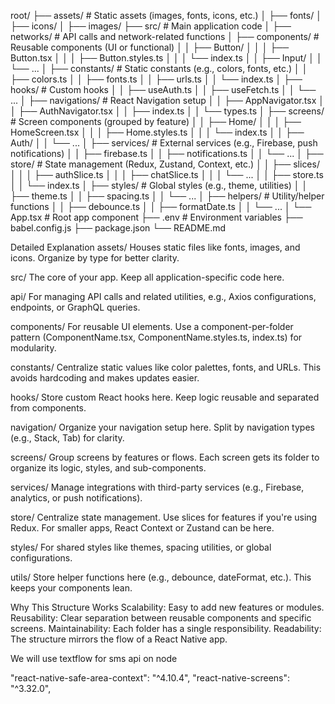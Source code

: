 root/
├── assets/                # Static assets (images, fonts, icons, etc.)
│   ├── fonts/
│   ├── icons/
│   ├── images/
├── src/                   # Main application code
│   ├── networks/               # API calls and network-related functions
│   ├── components/        # Reusable components (UI or functional)
│   │   ├── Button/
│   │   │   ├── Button.tsx
│   │   │   ├── Button.styles.ts
│   │   │   └── index.ts
│   │   ├── Input/
│   │   └── ...
│   ├── constants/         # Static constants (e.g., colors, fonts, etc.)
│   │   ├── colors.ts
│   │   ├── fonts.ts
│   │   ├── urls.ts
│   │   └── index.ts
│   ├── hooks/             # Custom hooks
│   │   ├── useAuth.ts
│   │   ├── useFetch.ts
│   │   └── ...
│   ├── navigations/        # React Navigation setup
│   │   ├── AppNavigator.tsx
│   │   ├── AuthNavigator.tsx
│   │   ├── index.ts
│   │   └── types.ts
│   ├── screens/           # Screen components (grouped by feature)
│   │   ├── Home/
│   │   │   ├── HomeScreen.tsx
│   │   │   ├── Home.styles.ts
│   │   │   └── index.ts
│   │   ├── Auth/
│   │   └── ...
│   ├── services/          # External services (e.g., Firebase, push notifications)
│   │   ├── firebase.ts
│   │   ├── notifications.ts
│   │   └── ...
│   ├── store/             # State management (Redux, Zustand, Context, etc.)
│   │   ├── slices/
│   │   │   ├── authSlice.ts
│   │   │   ├── chatSlice.ts
│   │   │   └── ...
│   │   ├── store.ts
│   │   └── index.ts
│   ├── styles/            # Global styles (e.g., theme, utilities)
│   │   ├── theme.ts
│   │   ├── spacing.ts
│   │   └── ...
│   ├── helpers/             # Utility/helper functions
│   │   ├── debounce.ts
│   │   ├── formatDate.ts
│   │   └── ...
│   └── App.tsx            # Root app component
├── .env                   # Environment variables
├── babel.config.js
├── package.json
└── README.md


Detailed Explanation
assets/
Houses static files like fonts, images, and icons. Organize by type for better clarity.

src/
The core of your app. Keep all application-specific code here.

api/
For managing API calls and related utilities, e.g., Axios configurations, endpoints, or GraphQL queries.

components/
For reusable UI elements. Use a component-per-folder pattern (ComponentName.tsx, ComponentName.styles.ts, index.ts) for modularity.

constants/
Centralize static values like color palettes, fonts, and URLs. This avoids hardcoding and makes updates easier.

hooks/
Store custom React hooks here. Keep logic reusable and separated from components.

navigation/
Organize your navigation setup here. Split by navigation types (e.g., Stack, Tab) for clarity.

screens/
Group screens by features or flows. Each screen gets its folder to organize its logic, styles, and sub-components.

services/
Manage integrations with third-party services (e.g., Firebase, analytics, or push notifications).

store/
Centralize state management. Use slices for features if you're using Redux. For smaller apps, React Context or Zustand can be here.

styles/
For shared styles like themes, spacing utilities, or global configurations.

utils/
Store helper functions here (e.g., debounce, dateFormat, etc.). This keeps your components lean.

Why This Structure Works
Scalability: Easy to add new features or modules.
Reusability: Clear separation between reusable components and specific screens.
Maintainability: Each folder has a single responsibility.
Readability: The structure mirrors the flow of a React Native app.

We will use textflow for sms api on node


"react-native-safe-area-context": "^4.10.4",
"react-native-screens": "^3.32.0",